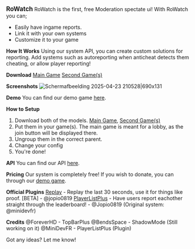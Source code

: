 <big>**RoWatch**</big>
RoWatch is the first, free Moderation spectate ui!
With RoWatch you can;

* Easily have ingame reports.
* Link it with your own systems
* Customize it to your game

**How It Works**
Using our system API, you can create custom solutions for reporting.
Add systems such as autoreporting when anticheat detects them cheating, or allow player reporting!

**Download**
[Main Game](https://create.roblox.com/store/asset/114411315985360/Report-System-Main-Game) 
[Second Game(s)](https://create.roblox.com/store/asset/127047299527394/Report-System-Second-Game)

**Screenshots**
![Schermafbeelding 2025-04-23 210528|690x131](upload://pwz7WgEHX05aNMxNsQK8QoJKd7X.png)



**Demo**
You can find our demo game [here](https://www.roblox.com/games/17479858439/Report-System).

**How to Setup**
1. Download both of the models. [Main Game](https://create.roblox.com/store/asset/114411315985360/Report-System-Main-Game), [Second Game(s)](https://create.roblox.com/store/asset/127047299527394/Report-System-Second-Game)
2. Put them in your game(s). The main game is meant for a lobby, as the join button will be displayed there.
3. Ungroup them in the correct parent.
4. Change your config
5. You're done!

**API**
You can find our API [here](https://jopiosdevelopment.gitbook.io/rowatch).

**Pricing**
Our system is completely free!
If you wish to donate, you can through our [demo game](https://www.roblox.com/games/17479858439/Report-System).

**Official Plugins**
[Replay](https://create.roblox.com/store/asset/118463715896426/Report-System-Replay-System) - Replay the last 30 seconds, use it for things like proof. [BETA] - @jopio0819
[PlayerListPlus](https://create.roblox.com/store/asset/115969245557731/Report-System-PlayerListPlus) - Have users report eachother straight through the leaderboard! - @Jopio0819 (Original system: @minidevfr)

**Credits**
@ForeverHD - TopBarPlus
@BendsSpace - ShadowMode (Still working on it)
@MiniDevFR - PlayerListPlus (Plugin)

Got any ideas? Let me know!
